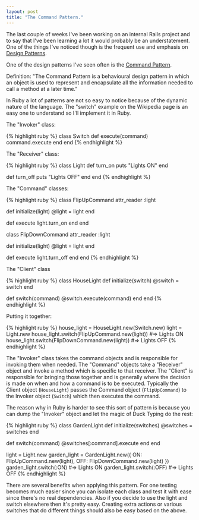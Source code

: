 ```yaml
---
layout: post
title: "The Command Pattern."
---
```

The last couple of weeks I've been working on an internal Rails project
and to say that I've been learning a lot it would probably be an
understatement. One of the things I've noticed though is the frequent
use and emphasis on [Design
Patterns](https://en.wikipedia.org/wiki/Design_pattern_(computer_science)).

One of the design patterns I've seen often is the [Command
Pattern](https://en.wikipedia.org/wiki/Command_pattern).

Definition: "The Command Pattern is a behavioural design pattern in
which an object is used to represent and encapsulate all the information
needed to call a method at a later time."

In Ruby a lot of patterns are not so easy to notice because of the
dynamic nature of the language. The "switch" example on the Wikipedia
page is an easy one to understand so I'll implement it in Ruby.

The "Invoker" class:

{% highlight ruby %}
class Switch
  def execute(command)
    command.execute
  end
end
{% endhighlight %}

The "Receiver" class:

{% highlight ruby %}
class Light
  def turn_on
    puts "Lights ON"
  end

  def turn_off
    puts "Lights OFF"
  end
end
{% endhighlight %}

The "Command" classes:

{% highlight ruby %}
class FlipUpCommand
  attr_reader :light

  def initialize(light)
    @light = light
  end

  def execute
    light.turn_on
  end
end

class FlipDownCommand
  attr_reader :light

  def initialize(light)
    @light = light
  end

  def execute
    light.turn_off
  end
end
{% endhighlight %}

The "Client" class

{% highlight ruby %}
class HouseLight
  def initialize(switch)
    @switch = switch
  end

  def switch(command)
    @switch.execute(command)
  end
end
{% endhighlight %}

Putting it together:

{% highlight ruby %}
house_light = HouseLight.new(Switch.new)
light = Light.new
house_light.switch(FlipUpCommand.new(light))
#=> Lights ON
house_light.switch(FlipDownCommand.new(light))
#=> Lights OFF
{% endhighlight %}

The "Invoker" class takes the command objects and is responsible for invoking them when needed. The "Command" objects take a "Receiver" object and invoke a method which is specific to that receiver. The "Client" is responsible for bringing those together and is generally where the decision is made on when and how a command is to be executed. Typically the Client object (`HouseLight`) passes the Command object (`FlipUpCommand`) to the Invoker object (`Switch`) which then executes the command.

The reason why in Ruby is harder to see this sort of pattern is because you can dump the "Invoker" object and let the magic of Duck Typing do the rest: 

{% highlight ruby %}
class GardenLight
  def initialize(switches)
    @switches = switches
  end

  def switch(command)
    @switches[:command].execute
  end
end

light = Light.new
garden_light = GardenLight.new({ ON: FlipUpCommand.new(light), 
                                 OFF: FlipDownCommand.new(light) })
garden_light.switch(:ON)
#=> Lights ON
garden_light.switch(:OFF)
#=> Lights OFF
{% endhighlight %}

There are several benefits when applying this pattern.  For one testing becomes much easier since you can isolate each class and test it with ease since there's no real dependencies.  Also if you decide to use the light and switch elsewhere then it's pretty easy.  Creating extra actions or various switches that do different things should also be easy based on the above.
